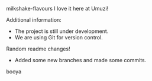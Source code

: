  milkshake-flavours
I love it here at Umuzi!


Additional information:
- The project is still under development.
- We are using Git for version control.


Random readme changes!
- Added some new branches and made some commits.

booya

